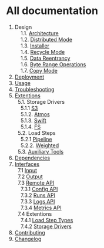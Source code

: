 # All documentation

1. Design<br/>
&nbsp;&nbsp;&nbsp;&nbsp;1.1. [Architecture](doc/design/architecture)<br/>
&nbsp;&nbsp;&nbsp;&nbsp;1.2. [Distributed Mode](doc/design/distributed_mode)<br/>
&nbsp;&nbsp;&nbsp;&nbsp;1.3. [Installer](src/main/java/com/emc/mongoose/base/env)<br/>
&nbsp;&nbsp;&nbsp;&nbsp;1.4. [Recycle Mode](doc/design/recycle_mode)<br/>
&nbsp;&nbsp;&nbsp;&nbsp;1.5. [Data Reentrancy](doc/design/data_reentrancy)<br/>
&nbsp;&nbsp;&nbsp;&nbsp;1.6. [Byte Range Operations](doc/usage/load/operations/byte_ranges)<br/>
&nbsp;&nbsp;&nbsp;&nbsp;1.7. [Copy Mode](doc/design/copy_mode)<br/>
2. [Deployment](doc/deployment)<br/>
3. [Usage](doc/usage)<br/>
4. [Troubleshooting](doc/troubleshooting)<br/>
5. [Extentions](https://github.com/emc-mongoose/mongoose)<br/>
&nbsp;&nbsp;5.1. Storage Drivers<br/>
&nbsp;&nbsp;&nbsp;&nbsp;5.1.1  [S3](https://github.com/emc-mongoose/mongoose-storage-driver-s3)<br/>
&nbsp;&nbsp;&nbsp;&nbsp;5.1.2. [Atmos](https://github.com/emc-mongoose/mongoose-storage-driver-atmos)<br/>
&nbsp;&nbsp;&nbsp;&nbsp;5.1.3. [Swift](storage/driver/coop/netty/http/swift)<br/>
&nbsp;&nbsp;&nbsp;&nbsp;5.1.4. [FS](storage/driver/coop/nio/fs)<br/>
&nbsp;&nbsp;5.2. Load Steps<br/>
&nbsp;&nbsp;&nbsp;&nbsp;5.2.1  [Pipeline](https://github.com/emc-mongoose/mongoose-load-step-pipeline)<br/>
&nbsp;&nbsp;&nbsp;&nbsp;5.2.2. [Weighted](https://github.com/emc-mongoose/mongoose-load-step-weighted)<br/>
&nbsp;&nbsp;5.3. [Auxiliary Tools](https://github.com/emc-mongoose/mongoose#auxiliary-tools)
6. [Dependencies](doc/dependencies)<br/>
7. [Interfaces](doc/interfaces#interfaces)<br/>
&nbsp;&nbsp;7.1 [Input](doc/interfaces/input)<br/>
&nbsp;&nbsp;7.2 [Output](doc/interfaces/output)<br/>
&nbsp;&nbsp;7.3 [Remote API](doc/interfaces/api/remote)<br/>
&nbsp;&nbsp;&nbsp;&nbsp;7.3.1 [Config API](doc/interfaces/api/remote#config)<br/>
&nbsp;&nbsp;&nbsp;&nbsp;7.3.2 [Runs API](doc/interfaces/api/remote#run)<br/>
&nbsp;&nbsp;&nbsp;&nbsp;7.3.3 [Logs API](doc/interfaces/api/remote#logs)<br/>
&nbsp;&nbsp;&nbsp;&nbsp;7.3.4 [Metrics API](doc/interfaces/api/remote#metrics)<br/>
&nbsp;&nbsp;7.4 Extentions <br/>
&nbsp;&nbsp;&nbsp;&nbsp;7.4.1 [Load Step Types](doc/interfaces/api/extensions/load_step)<br/>
&nbsp;&nbsp;&nbsp;&nbsp;7.4.2 [Storage Drivers](doc/interfaces/api/extensions/storage_driver)<br/>
8. [Contributing](CONTRIBUTING.md)<br/>
9. [Changelog](doc/changelog)<br/>
